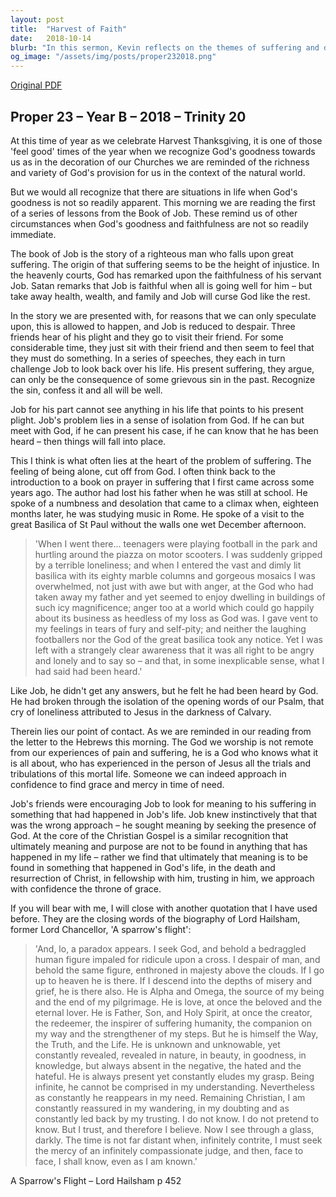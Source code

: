 ```yaml
---
layout: post
title:  "Harvest of Faith"
date:   2018-10-14
blurb: "In this sermon, Kevin reflects on the themes of suffering and divine presence as illustrated through the story of Job. He emphasizes that while suffering can lead to feelings of isolation from God, the Christian faith offers a pathway to find meaning in God's presence. Through the death and resurrection of Christ, believers can approach God with confidence, finding grace and mercy in their time of need."
og_image: "/assets/img/posts/proper232018.png"
---
```

[Original PDF](/assets/pdf/proper232018.pdf)    
## Proper 23 – Year B – 2018 – Trinity 20

At this time of year as we celebrate Harvest Thanksgiving, it is one of those 'feel good' times of the year when we recognize God's goodness towards us as in the decoration of our Churches we are reminded of the richness and variety of God's provision for us in the context of the natural world.

But we would all recognize that there are situations in life when God's goodness is not so readily apparent. This morning we are reading the first of a series of lessons from the Book of Job. These remind us of other circumstances when God's goodness and faithfulness are not so readily immediate.

The book of Job is the story of a righteous man who falls upon great suffering. The origin of that suffering seems to be the height of injustice. In the heavenly courts, God has remarked upon the faithfulness of his servant Job. Satan remarks that Job is faithful when all is going well for him – but take away health, wealth, and family and Job will curse God like the rest.

In the story we are presented with, for reasons that we can only speculate upon, this is allowed to happen, and Job is reduced to despair. Three friends hear of his plight and they go to visit their friend. For some considerable time, they just sit with their friend and then seem to feel that they must do something. In a series of speeches, they each in turn challenge Job to look back over his life. His present suffering, they argue, can only be the consequence of some grievous sin in the past. Recognize the sin, confess it and all will be well.

Job for his part cannot see anything in his life that points to his present plight. Job's problem lies in a sense of isolation from God. If he can but meet with God, if he can present his case, if he can know that he has been heard – then things will fall into place.

This I think is what often lies at the heart of the problem of suffering. The feeling of being alone, cut off from God. I often think back to the introduction to a book on prayer in suffering that I first came across some years ago. The author had lost his father when he was still at school. He spoke of a numbness and desolation that came to a climax when, eighteen months later, he was studying music in Rome. He spoke of a visit to the great Basilica of St Paul without the walls one wet December afternoon.

> 'When I went there... teenagers were playing football in the park and hurtling around the piazza on motor scooters. I was suddenly gripped by a terrible loneliness; and when I entered the vast and dimly lit basilica with its eighty marble columns and gorgeous mosaics I was overwhelmed, not just with awe but with anger, at the God who had taken away my father and yet seemed to enjoy dwelling in buildings of such icy magnificence; anger too at a world which could go happily about its business as heedless of my loss as God was. I gave vent to my feelings in tears of fury and self-pity; and neither the laughing footballers nor the God of the great basilica took any notice. Yet I was left with a strangely clear awareness that it was all right to be angry and lonely and to say so – and that, in some inexplicable sense, what I had said had been heard.'

Like Job, he didn't get any answers, but he felt he had been heard by God. He had broken through the isolation of the opening words of our Psalm, that cry of loneliness attributed to Jesus in the darkness of Calvary.

Therein lies our point of contact. As we are reminded in our reading from the letter to the Hebrews this morning. The God we worship is not remote from our experiences of pain and suffering, he is a God who knows what it is all about, who has experienced in the person of Jesus all the trials and tribulations of this mortal life. Someone we can indeed approach in confidence to find grace and mercy in time of need.

Job's friends were encouraging Job to look for meaning to his suffering in something that had happened in Job's life. Job knew instinctively that that was the wrong approach – he sought meaning by seeking the presence of God. At the core of the Christian Gospel is a similar recognition that ultimately meaning and purpose are not to be found in anything that has happened in my life – rather we find that ultimately that meaning is to be found in something that happened in God's life, in the death and resurrection of Christ, in fellowship with him, trusting in him, we approach with confidence the throne of grace.

If you will bear with me, I will close with another quotation that I have used before. They are the closing words of the biography of Lord Hailsham, former Lord Chancellor, 'A sparrow's flight':

> 'And, lo, a paradox appears. I seek God, and behold a bedraggled human figure impaled for ridicule upon a cross. I despair of man, and behold the same figure, enthroned in majesty above the clouds. If I go up to heaven he is there. If I descend into the depths of misery and grief, he is there also. He is Alpha and Omega, the source of my being and the end of my pilgrimage. He is love, at once the beloved and the eternal lover. He is Father, Son, and Holy Spirit, at once the creator, the redeemer, the inspirer of suffering humanity, the companion on my way and the strengthener of my steps. But he is himself the Way, the Truth, and the Life. He is unknown and unknowable, yet constantly revealed, revealed in nature, in beauty, in goodness, in knowledge, but always absent in the negative, the hated and the hateful. He is always present yet constantly eludes my grasp. Being infinite, he cannot be comprised in my understanding. Nevertheless as constantly he reappears in my need. Remaining Christian, I am constantly reassured in my wandering, in my doubting and as constantly led back by my trusting. I do not know. I do not pretend to know. But I trust, and therefore I believe. Now I see through a glass, darkly. The time is not far distant when, infinitely contrite, I must seek the mercy of an infinitely compassionate judge, and then, face to face, I shall know, even as I am known.'

A Sparrow's Flight – Lord Hailsham p 452
